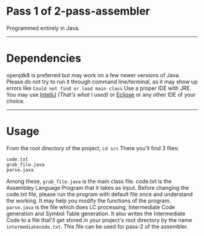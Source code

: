 # Pass 1 of 2-pass-assembler
Programmed entirely in Java.
***
# Dependencies
openjdk8 is preferred but may work on a few newer versions of Java.
Please do not try to run it through command line/terminal, as it may show up errors like `Could not find or load main class` 
Use a proper IDE with JRE. You may use [IntelliJ](https://www.jetbrains.com/idea/) *(That's what I used)* or [Eclipse](https://www.eclipse.org/downloads/packages/release/2020-09/r/eclipse-ide-java-developers) or any other IDE of your choice.
***
# Usage
From the root directory of the project,
`cd src`
There you'll find 3 files:
```
code.txt
grab_file.java
parse.java
```
Among these, `grab_file.java` is the main class file. code.txt is the Assembley Language Program that it takes as input.
Before changing the code.txt file, please run the program with default file once and understand the working. It may help you modify the functions of the program.
`parse.java` is the file which does LC processing, Intermediate Code generation and Symbol Table generation. 
It also writes the Intermediate Code to a file that'll get stored in your project's root directory by the name `intermediatecode.txt`.
This file can be used for pass-2 of the assembler.


